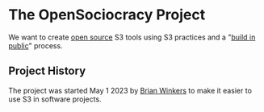 # The OpenSociocracy Project

We want to create [open source](/why-use-open-source/) S3 tools using S3 practices and a "[build in public](/why-build-in-public/)" process.

## Project History

The project was started May 1 2023 by [Brian Winkers](https://www.linkedin.com/in/bwinkers/) to make it easier to use S3 in software projects.


